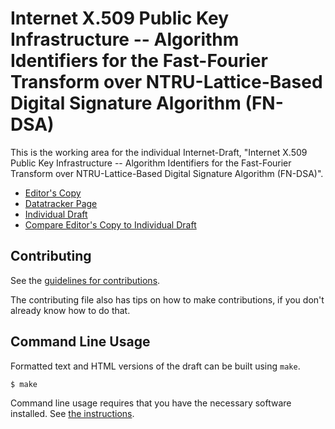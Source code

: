 <!-- regenerate: on (set to off if you edit this file) -->

# Internet X.509 Public Key Infrastructure -- Algorithm Identifiers for the Fast-Fourier Transform over NTRU-Lattice-Based Digital Signature Algorithm (FN-DSA)

This is the working area for the individual Internet-Draft, "Internet X.509 Public Key Infrastructure -- Algorithm Identifiers for the Fast-Fourier Transform over NTRU-Lattice-Based Digital Signature Algorithm (FN-DSA)".

* [Editor's Copy](https://seanturner.github.io/fn-dsa-certificates/#go.draft-turner-lamps-fn-dsa-certificates.html)
* [Datatracker Page](https://datatracker.ietf.org/doc/draft-turner-lamps-fn-dsa-certificates)
* [Individual Draft](https://datatracker.ietf.org/doc/html/draft-turner-lamps-fn-dsa-certificates)
* [Compare Editor's Copy to Individual Draft](https://seanturner.github.io/fn-dsa-certificates/#go.draft-turner-lamps-fn-dsa-certificates.diff)


## Contributing

See the
[guidelines for contributions](https://github.com/seanturner/fn-dsa-certificates/blob/main/CONTRIBUTING.md).

The contributing file also has tips on how to make contributions, if you
don't already know how to do that.

## Command Line Usage

Formatted text and HTML versions of the draft can be built using `make`.

```sh
$ make
```

Command line usage requires that you have the necessary software installed.  See
[the instructions](https://github.com/martinthomson/i-d-template/blob/main/doc/SETUP.md).

